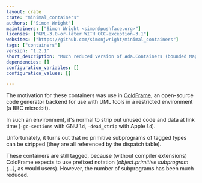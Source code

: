 ```yaml
---
layout: crate
crate: "minimal_containers"
authors: ["Simon Wright"]
maintainers: ["Simon Wright <simon@pushface.org>"]
licenses: ["GPL-3.0-or-later WITH GCC-exception-3.1"]
websites: ["https://github.com/simonjwright/minimal_containers"]
tags: ["containers"]
version: "1.2.1"
short_description: "Much reduced version of Ada.Containers (bounded Maps, Vectors)"
dependencies: []
configuration_variables: []
configuration_values: []

---
```

The motivation for these containers was use in [ColdFrame](https://simonjwright.github.io/coldframe/), an open-source code generator backend for use with UML tools in a restricted environment (a BBC micro:bit).

In such an environment, it's normal to strip out unused code and data at link time (`-gc-sections` with GNU `ld`, `-dead_strip` with Apple `ld`).

Unfortunately, it turns out that no primitive subprograms of tagged types can be stripped (they are all referenced by the dispatch table).

These containers are still tagged, because (without compiler extensions) ColdFrame expects to use prefixed notation (_object_._primitive subprogram (...)_, as would users). However, the number of subprograms has been much reduced.


